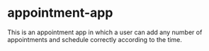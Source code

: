 # appointment-app
This is an appointment app in which a user can add any number of appointments and schedule correctly according to the time.
